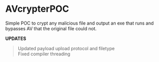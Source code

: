 # AVcrypterPOC
Simple POC to crypt any malicious file and output an exe that runs and bypasses AV that the original file could not.

<b>UPDATES</b> 
> Updated payload upload protocol and filetype <br />
> Fixed compiler threading
